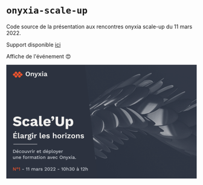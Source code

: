 # `onyxia-scale-up`

<!-- badges: start -->
<!-- badges: end -->

Code source de la présentation aux rencontres 
onyxia scale-up du 11 mars 2022.

Support disponible [ici](https://linogaliana-scaleup-onyxia.netlify.app)

Affiche de l'événement :heart_eyes:

![](https://raw.githubusercontent.com/InseeFrLab/docs.sspcloud.fr/main/.gitbook/assets/%231ScaleUp.png)